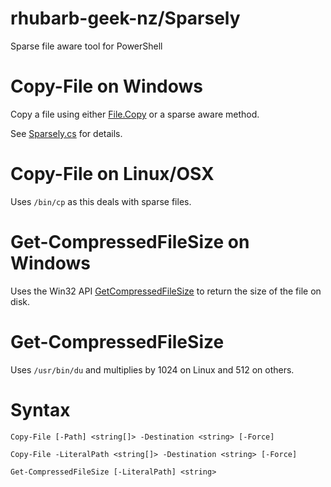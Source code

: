 # rhubarb-geek-nz/Sparsely
Sparse file aware tool for PowerShell

# Copy-File on Windows

Copy a file using either [File.Copy](https://learn.microsoft.com/en-us/dotnet/api/system.io.file.copy?view=netstandard-2.0) or a sparse aware method.

See [Sparsely.cs](Sparsely.cs) for details.

# Copy-File on Linux/OSX

Uses `/bin/cp` as this deals with sparse files.

# Get-CompressedFileSize on Windows

Uses the Win32 API [GetCompressedFileSize](https://learn.microsoft.com/en-us/windows/win32/api/fileapi/nf-fileapi-getcompressedfilesizew) to return the size of the file on disk.

# Get-CompressedFileSize

Uses `/usr/bin/du` and multiplies by 1024 on Linux and 512 on others.

# Syntax

```
Copy-File [-Path] <string[]> -Destination <string> [-Force]

Copy-File -LiteralPath <string[]> -Destination <string> [-Force]

Get-CompressedFileSize [-LiteralPath] <string>
```
